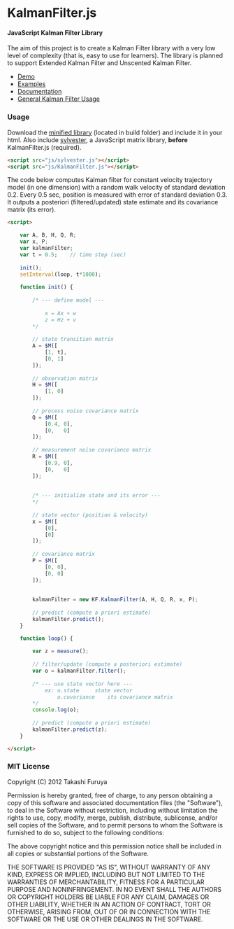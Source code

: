 KalmanFilter.js
===============

#### JavaScript Kalman Filter Library ####

The aim of this project is to create a Kalman Filter library with a very low level of complexity (that is, easy to use for learners).
The library is planned to support Extended Kalman Filter and Unscented Kalman Filter.

* [Demo]()
* [Examples](http://www.google.com)
* [Documentation]()
* [General Kalman Filter Usage]()

### Usage ###

Download the [minified library](http://takfuruya.github.com/KalmanFilter.js/build/KalmanFilter.js) (located in build folder) and include it in your html.
Also include [sylvester](http://sylvester.jcoglan.com/), a JavaScript matrix library, **before** KalmanFilter.js (required).

```html
<script src="js/sylvester.js"></script>
<script src="js/KalmanFilter.js"></script>
```

The code below computes Kalman filter for constant velocity trajectory model (in one dimension) with a random walk velocity of standard deviation 0.2.
Every 0.5 sec, position is measured with error of standard deviation 0.3.
It outputs a posteriori (filtered/updated) state estimate and its covariance matrix (its error).

```html
<script>

	var A, B, H, Q, R;
	var x, P;
	var kalmanFilter;
	var t = 0.5;	// time step (sec)
	
	init();
	setInterval(loop, t*1000);
	
	function init() {
		
		/* --- define model ---
		
			x = Ax + w
			z = Hz + v
		*/
		
		// state transition matrix
		A = $M([
			[1, t], 
			[0, 1]
		]);
		
		// observation matrix
		H = $M([
			[1, 0]
		]);
		
		// process noise covariance matrix
		Q = $M([
			[0.4, 0],
			[0,   0]
		]);
		
		// measurement noise covariance matrix
		R = $M([
			[0.9, 0],
			[0,   0]
		]);
		
		
		/* --- initialize state and its error ---
		*/
		
		// state vector (position & velocity)
		x = $M([
			[0],
			[0]
		]);
		
		// covariance matrix
		P = $M([
			[0, 0],
			[0, 0]
		]);
		
		
		kalmanFilter = new KF.KalmanFilter(A, H, Q, R, x, P);
		
		// predict (compute a priori estimate)
		kalmanFilter.predict();
	}

	function loop() {
		
		var z = measure();
		
		// filter/update (compute a posteriori estimate)
		var o = kalmanFilter.filter();
		
		/* --- use state vector here ---
			ex:	o.state		state vector
				o.covariance	its covariance matrix
		*/
		console.log(o);
		
		// predict (compute a priori estimate)
		kalmanFilter.predict(z);
	}

</script>
```

### MIT License ###

Copyright (C) 2012 Takashi Furuya

Permission is hereby granted, free of charge, to any person obtaining a copy of this software and associated documentation files (the "Software"), to deal in the Software without restriction, including without limitation the rights to use, copy, modify, merge, publish, distribute, sublicense, and/or sell copies of the Software, and to permit persons to whom the Software is furnished to do so, subject to the following conditions:

The above copyright notice and this permission notice shall be included in all copies or substantial portions of the Software.

THE SOFTWARE IS PROVIDED "AS IS", WITHOUT WARRANTY OF ANY KIND, EXPRESS OR IMPLIED, INCLUDING BUT NOT LIMITED TO THE WARRANTIES OF MERCHANTABILITY, FITNESS FOR A PARTICULAR PURPOSE AND NONINFRINGEMENT. IN NO EVENT SHALL THE AUTHORS OR COPYRIGHT HOLDERS BE LIABLE FOR ANY CLAIM, DAMAGES OR OTHER LIABILITY, WHETHER IN AN ACTION OF CONTRACT, TORT OR OTHERWISE, ARISING FROM, OUT OF OR IN CONNECTION WITH THE SOFTWARE OR THE USE OR OTHER DEALINGS IN THE SOFTWARE.